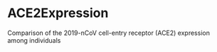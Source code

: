 # ACE2Expression
 Comparison of the 2019-nCoV cell-entry receptor (ACE2) expression among individuals
